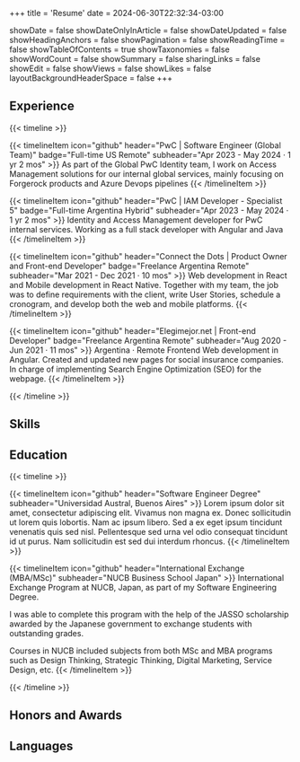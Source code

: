 +++
title = 'Resume'
date = 2024-06-30T22:32:34-03:00

showDate = false
showDateOnlyInArticle = false
showDateUpdated = false
showHeadingAnchors = false
showPagination = false
showReadingTime = false
showTableOfContents = true
showTaxonomies = false 
showWordCount = false
showSummary = false
sharingLinks = false
showEdit = false
showViews = false
showLikes = false
layoutBackgroundHeaderSpace = false
+++

## Experience

{{< timeline >}}

{{< timelineItem icon="github" header="PwC | Software Engineer (Global Team)" badge="Full-time US Remote" subheader="Apr 2023 - May 2024 · 1 yr 2 mos" >}}
As part of the Global PwC Identity team, I work on Access Management solutions for our internal global services, mainly focusing on Forgerock products and Azure Devops pipelines
{{< /timelineItem >}}

{{< timelineItem icon="github" header="PwC | IAM Developer - Specialist 5" badge="Full-time Argentina Hybrid" subheader="Apr 2023 - May 2024 · 1 yr 2 mos" >}}
Identity and Access Management developer for PwC internal services. Working as a full stack developer with Angular and Java
{{< /timelineItem >}}

{{< timelineItem icon="github" header="Connect the Dots | Product Owner and Front-end Developer" badge="Freelance Argentina Remote" subheader="Mar 2021 - Dec 2021 · 10 mos" >}}
Web development in React and Mobile development in React Native. Together with my team, the job was to define requirements with the client, write User Stories, schedule a cronogram, and develop both the web and mobile platforms.
{{< /timelineItem >}}

{{< timelineItem icon="github" header="Elegimejor.net | Front-end Developer" badge="Freelance Argentina Remote" subheader="Aug 2020 - Jun 2021 · 11 mos" >}}
Argentina · Remote
Frontend Web development in Angular.
Created and updated new pages for social insurance companies.
In charge of implementing Search Engine Optimization (SEO) for the webpage.
{{< /timelineItem >}}

{{< /timeline >}}

## Skills

## Education

{{< timeline >}}

{{< timelineItem icon="github" header="Software Engineer Degree" subheader="Universidad Austral, Buenos Aires" >}}
Lorem ipsum dolor sit amet, consectetur adipiscing elit. Vivamus non magna ex. Donec sollicitudin ut lorem quis lobortis. Nam ac ipsum libero. Sed a ex eget ipsum tincidunt venenatis quis sed nisl. Pellentesque sed urna vel odio consequat tincidunt id ut purus. Nam sollicitudin est sed dui interdum rhoncus.
{{< /timelineItem >}}

{{< timelineItem icon="github" header="International Exchange (MBA/MSc)" subheader="NUCB Business School Japan" >}}
International Exchange Program at NUCB, Japan, as part of my Software Engineering Degree.

I was able to complete this program with the help of the JASSO scholarship awarded by the Japanese government to exchange students with outstanding grades.

Courses in NUCB included subjects from both MSc and MBA programs such as Design Thinking, Strategic Thinking, Digital Marketing, Service Design, etc.
{{< /timelineItem >}}

{{< /timeline >}}

## Honors and Awards

## Languages
